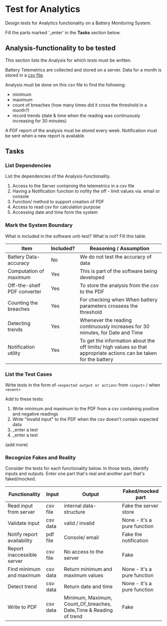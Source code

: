 # Test for Analytics

Design tests for Analytics functionality on a Battery Monitoring System.

Fill the parts marked '_enter' in the **Tasks** section below.

## Analysis-functionality to be tested

This section lists the Analysis for which _tests_ must be written.

Battery Telemetrics are collected and stored on a server.
Data for a month is stored in a [csv file](https://en.wikipedia.org/wiki/Comma-separated_values).

Analysis must be done on this csv file to find the following:
- minimum
- maximum
- count of breaches (how many times did it cross the threshold in a month?)
- record trends (date & time when the reading was continuously increasing for 30 minutes)

A PDF report of the analysis must be stored every week.
Notification must be sent when a new report is available.

## Tasks

### List Dependencies

List the dependencies of the Analysis-functionality.

1. Access to the Server containing the telemetrics in a csv file
2. Having a Notification function to nofity the off - limit values via. email or console
3. Function/ method to support creation of PDF
4. Access to read csv for calculation purpose
5. Accessing date and time form the system


### Mark the System Boundary

What is included in the software unit-test? What is not? Fill this table.

| Item                      | Included?     | Reasoning / Assumption
|---------------------------|---------------|---
Battery Data-accuracy       | No            | We do not test the accuracy of data
Computation of maximum      | Yes           | This is part of the software being developed
Off-the-shelf PDF converter | Yes           | To store the analysis from the csv to the PDF
Counting the breaches       | Yes           | For checking when When battery parameters crossess the threshold
Detecting trends            | Yes           | Whenever the reading continuously increases for 30 minutes, for Date and Time
Notification utility        | Yes           | To get the information about the off limits/ high values so that appropriate actions can be taken for the battery

### List the Test Cases

Write tests in the form of `<expected output or action>` from `<input>` / when `<event>`

Add to these tests:

1. Write minimum and maximum to the PDF from a csv containing positive and negative readings
1. Write "Invalid input" to the PDF when the csv doesn't contain expected data
1. _enter a test
1. _enter a test

(add more)

### Recognize Fakes and Reality

Consider the tests for each functionality below.
In those tests, identify inputs and outputs.
Enter one part that's real and another part that's faked/mocked.

| Functionality            | Input        | Output                      | Faked/mocked part
|--------------------------|--------------|-----------------------------|---
Read input from server     | csv file     | internal data-structure     | Fake the server store
Validate input             | csv data     | valid / invalid             | None - it's a pure function
Notify report availability | pdf file     | Console/ email              | Fake the notification
Report inaccessible server | csv file     | No access to the server     | Fake
Find minimum and maximum   | csv data     | Return minimum and maximum values              | None - it's a pure function
Detect trend               | csv data     | Return date and time         | None - it's a pure function
Write to PDF               | csv data     | Minimum, Maximum, Count_Of_breaches, Date,Time & Reading of trend               | Fake

